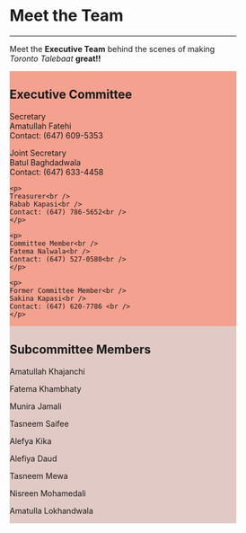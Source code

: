 <html>
<head>
<meta name="viewport" content="width=device-width, initial-scale=1">
<style>
* {
  box-sizing: border-box;
}

/* Create two equal columns that floats next to each other */
.column {
  float: left;
  width: 50%;
  padding: 10px;
}

/* Clear floats after the columns */
.row:after {
  content: "";
  display: table;
  clear: both;
}
</style>
</head>
<body>

<h1>Meet the Team</h1>

<hr>

<p>Meet the <b>Executive Team</b> behind the scenes of making <i>Toronto Talebaat</i> <b>great!!</b></p>

<div class="row">
  <div class="column" style="background-color:#F4A18F;">
    <h2>Executive Committee</h2>
    <p>
    Secretary<br />
    Amatullah Fatehi<br />
    Contact: (647) 609-5353<br />
    </p>
    <p>
    Joint Secretary<br />
	Batul Baghdadwala<br />
	Contact: (647) 633-4458<br />
	</p>

	<p>
	Treasurer<br />
	Rabab Kapasi<br />
	Contact: (647) 786-5652<br />
	</p>

	<p>
	Committee Member<br />
	Fatema Nalwala<br />
	Contact: (647) 527-0580<br />
	</p>

	<p>
	Former Committee Member<br />
	Sakina Kapasi<br />
	Contact: (647) 620-7786 <br />
	</p>
  </div>
  <div class="column" style="background-color:#E1CAC5;">
    <h2>Subcommittee Members</h2>
    <p>Amatullah Khajanchi</p>
    <p>Fatema Khambhaty</p>
    <p>Munira Jamali</p>
    <p>Tasneem Saifee</p>
    <p>Alefya Kika</p>
    <p>Alefiya Daud</p>
    <p>Tasneem Mewa</p>
    <p>Nisreen Mohamedali</p>
    <p>Amatulla Lokhandwala</p>
  </div>
</div>

</body>
</html>
